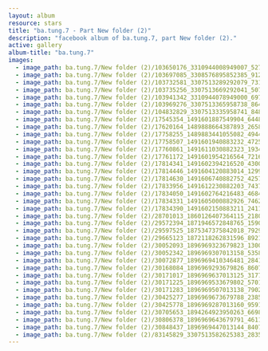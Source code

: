 ```yaml
---
layout: album
resource: stars
title: "ba.tung.7 - Part New folder (2)"
description: "facebook album of ba.tung.7, part New folder (2)."
active: gallery
album-title: "ba.tung.7"
images:
  - image_path: ba.tung.7/New folder (2)/103650176_3310944008949007_5274537493012727480_n.jpg
  - image_path: ba.tung.7/New folder (2)/103697085_3308576895852385_9127923381883029288_n.jpg
  - image_path: ba.tung.7/New folder (2)/103732581_3307513289292079_7310207885181310615_n.jpg
  - image_path: ba.tung.7/New folder (2)/103735256_3307513669292041_5070742529999004311_n.jpg
  - image_path: ba.tung.7/New folder (2)/103941342_3310944078949000_6978146727531839660_n.jpg
  - image_path: ba.tung.7/New folder (2)/103969276_3307513365958738_8641907842505914924_n.jpg
  - image_path: ba.tung.7/New folder (2)/104832829_3307513335958741_8488722417062871933_n.jpg
  - image_path: ba.tung.7/New folder (2)/17545354_1491601887549904_6448413649950830925_o.jpg
  - image_path: ba.tung.7/New folder (2)/17620164_1489888664387893_2658660927569814085_o.jpg
  - image_path: ba.tung.7/New folder (2)/17758255_1489883441055082_4944037324805440185_o.jpg
  - image_path: ba.tung.7/New folder (2)/17758507_1491601940883232_4725918475846152038_o.jpg
  - image_path: ba.tung.7/New folder (2)/17760861_1491611030882323_1934273638697836470_o.jpg
  - image_path: ba.tung.7/New folder (2)/17761172_1491601954216564_7216502045806121737_o.jpg
  - image_path: ba.tung.7/New folder (2)/17814341_1491602394216520_4300782727652299801_o.jpg
  - image_path: ba.tung.7/New folder (2)/17814446_1491604120883014_1299901634039269773_o.jpg
  - image_path: ba.tung.7/New folder (2)/17814630_1491606740882752_4257406633211948652_o.jpg
  - image_path: ba.tung.7/New folder (2)/17833956_1491612230882203_7437235340521369832_o.jpg
  - image_path: ba.tung.7/New folder (2)/17834050_1491602764216483_4684321175284647828_o.jpg
  - image_path: ba.tung.7/New folder (2)/17834331_1491605000882926_7462198364368419315_o.jpg
  - image_path: ba.tung.7/New folder (2)/17834390_1491602150883211_2411142040171454109_o.jpg
  - image_path: ba.tung.7/New folder (2)/28701013_1860126407364115_2180405348293232043_o.jpg
  - image_path: ba.tung.7/New folder (2)/29572394_1871946572848765_1590847329251299351_n.jpg
  - image_path: ba.tung.7/New folder (2)/29597525_1875347375842018_7929593208504228019_n.jpg
  - image_path: ba.tung.7/New folder (2)/29665123_1872118262831596_8921659365041051720_o.jpg
  - image_path: ba.tung.7/New folder (2)/30052093_1896969323679823_1300750684599950041_o.jpg
  - image_path: ba.tung.7/New folder (2)/30052342_1896969307013158_5358297932021996584_o.jpg
  - image_path: ba.tung.7/New folder (2)/30072877_1896969410346481_2841219836276402558_o.jpg
  - image_path: ba.tung.7/New folder (2)/30168084_1896969293679826_8607339866789002316_o.jpg
  - image_path: ba.tung.7/New folder (2)/30171017_1896969637013125_3177240054989830139_o.jpg
  - image_path: ba.tung.7/New folder (2)/30171225_1896969533679802_5701711439944318266_o.jpg
  - image_path: ba.tung.7/New folder (2)/30171283_1896969507013138_7902358983836973924_o.jpg
  - image_path: ba.tung.7/New folder (2)/30425277_1896969673679788_2385135437985446404_o.jpg
  - image_path: ba.tung.7/New folder (2)/30425778_1896969287013160_959140693323794926_o.jpg
  - image_path: ba.tung.7/New folder (2)/30705653_1894264923950263_6698352822547500684_n.jpg
  - image_path: ba.tung.7/New folder (2)/30806378_1896969643679791_4611340307530198217_o.jpg
  - image_path: ba.tung.7/New folder (2)/30848437_1896969447013144_8407867661267736867_o.jpg
  - image_path: ba.tung.7/New folder (2)/83145829_3307513582625383_2835845506691724510_n.jpg
---
```

